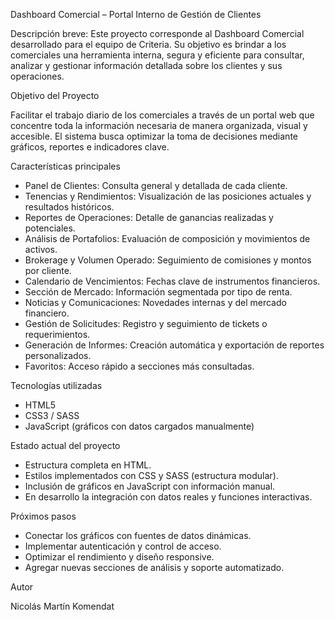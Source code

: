 Dashboard Comercial – Portal Interno de Gestión de Clientes

Descripción breve:
Este proyecto corresponde al Dashboard Comercial desarrollado para el equipo de Criteria. Su objetivo es brindar a los comerciales una herramienta interna, segura y eficiente para consultar, analizar y gestionar información detallada sobre los clientes y sus operaciones.

Objetivo del Proyecto

Facilitar el trabajo diario de los comerciales a través de un portal web que concentre toda la información necesaria de manera organizada, visual y accesible. El sistema busca optimizar la toma de decisiones mediante gráficos, reportes e indicadores clave.

Características principales

- Panel de Clientes: Consulta general y detallada de cada cliente.
- Tenencias y Rendimientos: Visualización de las posiciones actuales y resultados históricos.
- Reportes de Operaciones: Detalle de ganancias realizadas y potenciales.
- Análisis de Portafolios: Evaluación de composición y movimientos de activos.
- Brokerage y Volumen Operado: Seguimiento de comisiones y montos por cliente.
- Calendario de Vencimientos: Fechas clave de instrumentos financieros.
- Sección de Mercado: Información segmentada por tipo de renta.
- Noticias y Comunicaciones: Novedades internas y del mercado financiero.
- Gestión de Solicitudes: Registro y seguimiento de tickets o requerimientos.
- Generación de Informes: Creación automática y exportación de reportes personalizados.
- Favoritos: Acceso rápido a secciones más consultadas.

Tecnologías utilizadas

- HTML5
- CSS3 / SASS
- JavaScript (gráficos con datos cargados manualmente)

Estado actual del proyecto

- Estructura completa en HTML.
- Estilos implementados con CSS y SASS (estructura modular).
- Inclusión de gráficos en JavaScript con información manual.
- En desarrollo la integración con datos reales y funciones interactivas.

Próximos pasos

- Conectar los gráficos con fuentes de datos dinámicas.
- Implementar autenticación y control de acceso.
- Optimizar el rendimiento y diseño responsive.
- Agregar nuevas secciones de análisis y soporte automatizado.

Autor

Nicolás Martín Komendat
